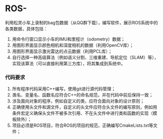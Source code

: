 # ROS-
利用松灵小车上录制的bag包数据（从QQ群下载），编写软件，展示ROS系统中的各类数据，具体包括：
1. 用命令行窗口显示小车的IMU和里程计（odometry）数据；
2. 用图形界面显示颜色相机和深度相机的数据（利用OpenCV库）；
3. 用图形界面显示激光雷达的点云数据（利用PCL库）；
4. 自行选择一种高级算法（例如语义分割、三维重建、导航定位（SLAM）等），实现该算法（可以直接利用第三方库），将其集成到系统中。

### 代码要求
1. 所有程序代码采用C++编写，使用git进行源代码管理；
2. 类名、变量名、函数名应符合C++的命名规范，并在代码中前后保持一致；
3. 涉及面向对象的程序，例如自定义的类，应符合面向对象的设计原则；
4. 正确使用头文件和源文件，自定义的头文件应符合头文件的编写原则，例如用条件宏定义确保头文件不被多次引用、不在头文件中进行类和函数的实现（模板除外）；
5. 项目必须是ROS项目，符合ROS的项目的规范，正确编写CmakeLists.txt等文件；

